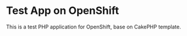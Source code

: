 Test App on OpenShift
===============================

This is a test PHP application for OpenShift, base on CakePHP template.